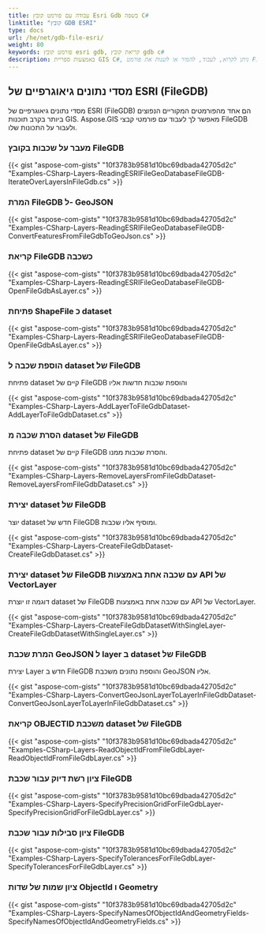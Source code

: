 ```yaml
---
title: עבודה עם פורמט קובץ Esri Gdb בשפה C#
linktitle: "קובץ GDB ESRI"
type: docs
url: /he/net/gdb-file-esri/
weight: 80
keywords: פורמט קובץ esri gdb, קריאת קובץ gdb c#
description: באמצעות ספריית GIS C#, ניתן לקרוא, לעבוד, להמיר או לשנות את פורמט FileGDB של מסדי נתונים גיאוגרפיים של ESRI.
---
```


## **מסדי נתונים גיאוגרפיים של ESRI (FileGDB)**
מסדי נתונים גיאוגרפיים של ESRI (FileGDB) הם אחד מהפורמטים המקוריים הנפוצים ביותר בקרב תוכנות GIS. Aspose.GIS מאפשר לך לעבוד עם פורמטי קבצי FileGDB ולעבור על התכונות שלו.
### **מעבר על שכבות בקובץ FileGDB**
{{< gist "aspose-com-gists" "10f3783b9581d10bc69dbada42705d2c" "Examples-CSharp-Layers-ReadingESRIFileGeoDatabaseFileGDB-IterateOverLayersInFileGdb.cs" >}}
### **המרת FileGDB ל- GeoJSON**
{{< gist "aspose-com-gists" "10f3783b9581d10bc69dbada42705d2c" "Examples-CSharp-Layers-ReadingESRIFileGeoDatabaseFileGDB-ConvertFeaturesFromFileGdbToGeoJson.cs" >}}
### **קריאת FileGDB כשכבה**
{{< gist "aspose-com-gists" "10f3783b9581d10bc69dbada42705d2c" "Examples-CSharp-Layers-ReadingESRIFileGeoDatabaseFileGDB-OpenFileGdbAsLayer.cs" >}}
### **פתיחת ShapeFile כ dataset**
{{< gist "aspose-com-gists" "10f3783b9581d10bc69dbada42705d2c" "Examples-CSharp-Layers-ReadingESRIFileGeoDatabaseFileGDB-OpenFileGdbAsLayer.cs" >}}
### **הוספת שכבה ל dataset של FileGDB**
פתיחת dataset קיים של FileGDB והוספת שכבות חדשות אליו

{{< gist "aspose-com-gists" "10f3783b9581d10bc69dbada42705d2c" "Examples-CSharp-Layers-AddLayerToFileGdbDataset-AddLayerToFileGdbDataset.cs" >}}
### **הסרת שכבה מ dataset של FileGDB**
פתיחת dataset קיים של FileGDB והסרת שכבות ממנו.

{{< gist "aspose-com-gists" "10f3783b9581d10bc69dbada42705d2c" "Examples-CSharp-Layers-RemoveLayersFromFileGdbDataset-RemoveLayersFromFileGdbDataset.cs" >}}
### **יצירת dataset של FileGDB**
יוצר dataset חדש של FileGDB ומוסיף אליו שכבות.

{{< gist "aspose-com-gists" "10f3783b9581d10bc69dbada42705d2c" "Examples-CSharp-Layers-CreateFileGdbDataset-CreateFileGdbDataset.cs" >}}
### **יצירת dataset של FileGDB עם שכבה אחת באמצעות API של VectorLayer**
דוגמה זו יוצרת dataset של FileGDB עם שכבה אחת באמצעות API של VectorLayer.

{{< gist "aspose-com-gists" "10f3783b9581d10bc69dbada42705d2c" "Examples-CSharp-Layers-CreateFileGdbDatasetWithSingleLayer-CreateFileGdbDatasetWithSingleLayer.cs" >}}
### **המרת שכבת GeoJSON ל layer ב dataset של FileGDB**
יצירת Layer חדש ב FileGDB והוספת נתונים משכבת GeoJSON אליו.

{{< gist "aspose-com-gists" "10f3783b9581d10bc69dbada42705d2c" "Examples-CSharp-Layers-ConvertGeoJsonLayerToLayerInFileGdbDataset-ConvertGeoJsonLayerToLayerInFileGdbDataset.cs" >}}
### **קריאת OBJECTID משכבת dataset של FileGDB**
{{< gist "aspose-com-gists" "10f3783b9581d10bc69dbada42705d2c" "Examples-CSharp-Layers-ReadObjectIdFromFileGdbLayer-ReadObjectIdFromFileGdbLayer.cs" >}}
### **ציון רשת דיוק עבור שכבת FileGDB**
{{< gist "aspose-com-gists" "10f3783b9581d10bc69dbada42705d2c" "Examples-CSharp-Layers-SpecifyPrecisionGridForFileGdbLayer-SpecifyPrecisionGridForFileGdbLayer.cs" >}}
### **ציון סבילות עבור שכבת FileGDB**
{{< gist "aspose-com-gists" "10f3783b9581d10bc69dbada42705d2c" "Examples-CSharp-Layers-SpecifyTolerancesForFileGdbLayer-SpecifyTolerancesForFileGdbLayer.cs" >}}
### **ציון שמות של שדות ObjectId ו Geometry**
{{< gist "aspose-com-gists" "10f3783b9581d10bc69dbada42705d2c" "Examples-CSharp-Layers-SpecifyNamesOfObjectIdAndGeometryFields-SpecifyNamesOfObjectIdAndGeometryFields.cs" >}}
